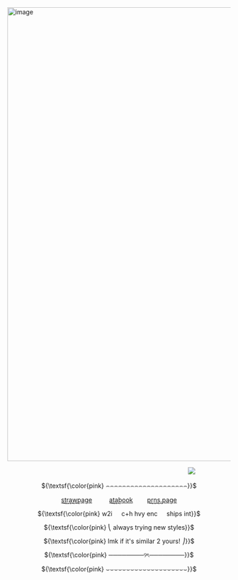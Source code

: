 <img width="1024" height="1024" alt="image" src="https://github.com/user-attachments/assets/ec3afdb0-c540-427e-8540-a1f35e91b6ee" />

















⠀ ⠀ ⠀ ⠀ ⠀ ⠀ ⠀ ⠀ ⠀ ⠀ ⠀ ⠀ ⠀ ⠀ ⠀ ⠀ ⠀ ⠀ ⠀ ⠀ ⠀ ⠀ ⠀ ⠀ ⠀ ⠀ ⠀ ⠀ ⠀![](https://komarev.com/ghpvc/?username=cemetery-girl&color=000000&style=plastic&label=clickbaited+⚠︎)



<p align="center">
   ${\textsf{\color{pink} ⌢⌢⌢⌢⌢⌢⌢⌢⌢⌢⌢⌢⌢⌢⌢⌢⌢⌢⌢⌢}}$<br>
</p>

<p align="center">
  <a href=https://cemetery-girl.straw.page/>s͢t͢r͢a͢w͢page</a>⠀ ⠀ ⠀<a href=https://vixxie.atabook.org/>a͢t͢a͢book</a> ⠀ ⠀ <a href=https://en.pronouns.page/@tuxkitty>p͢r͢n͢s͢.page</a>
</p>

<p align="center">
  ${\textsf{\color{pink} w2i⠀⠀c+h hvy enc⠀⠀ships int}}$<br>
</p>
<p align="center">
  ${\textsf{\color{pink} ⎝ always trying new styles}}$<br>
</p>
<p align="center">
  ${\textsf{\color{pink} lmk if it's similar 2 yours! ⎠}}$<br>
</p>

<p align="center">
  ${\textsf{\color{pink} ────────୨ৎ────────}}$<br>
</p>

<p align="center">
  ${\textsf{\color{pink} ⌣⌣⌣⌣⌣⌣⌣⌣⌣⌣⌣⌣⌣⌣⌣⌣⌣⌣⌣⌣}}$<br>
</p>
